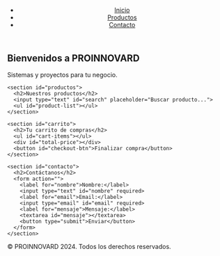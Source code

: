 <!DOCTYPE html>
<html lang="es">
<head>
  <meta charset="UTF-8">
  <meta name="viewport" content="width=device-width, initial-scale=1.0">
  <title>PROINNOVARD - Ventas de Sistemas y Proyectos</title>
  <link rel="stylesheet" href="/* styles.css */
* {
  margin: 0;
  padding: 0;
  box-sizing: border-box;
}

body {
  font-family: 'Inter', sans-serif;
  background-color: #f7f7f7;
  color: #333;
}

header {
  background-color: #fff;
  box-shadow: 0 2px 4px rgba(0, 0, 0, 0.1);
  padding: 10px;
  display: flex;
  justify-content: space-between;
  align-items: center;
}

nav ul {
  list-style: none;
  display: flex;
}

nav li {
  margin-right: 20px;
}

nav a {
  text-decoration: none;
  color: #333;
}

main {
  padding: 20px;
}

section {
  margin-bottom: 30px;
}

h1, h2 {
  font-weight: bold;
}

#inicio {
  text-align: center;
}

#productos ul {
  display: flex;
  flex-wrap: wrap;
  list-style: none;
  justify-content: center;
}

.product-item {
  width: 300px;
  margin: 10px;
  padding: 20px;
  background-color: #fff;
  box-shadow: 0 2px 4px rgba(0, 0, 0, 0.1);
}

.product-item img {
  max-width: 100%;
}

#carrito {
  display: flex;
  flex-direction: column;
  align-items: center;
}

#cart-items {
  list-style: none;
  padding: 0;
  margin: 0;
  width: 300px;
}

.cart-item {
  display: flex;
  justify-content: space-between;
  padding: 10px;
  border-bottom: 1px solid #ccc;
}

.cart-item img {
  max-width: 50px;
}

#total-price {
  font-weight: bold;
  margin-top: 20px;
}

footer {
  background-color: #333;
  color: #fff;
  padding: 10px;
  text-align: center;
}">
</head>
<body>
  <header>
    <nav>
      <ul>
        <li><a href="#inicio">Inicio</a></li>
        <li><a href="#productos">Productos</a></li>
        <li><a href="#contacto">Contacto</a></li>
      </ul>
    </nav>
  </header>

  <main>
    <section id="inicio">
      <h1>Bienvenidos a PROINNOVARD</h1>
      <p>Sistemas y proyectos para tu negocio.</p>
    </section>

    <section id="productos">
      <h2>Nuestros productos</h2>
      <input type="text" id="search" placeholder="Buscar producto...">
      <ul id="product-list"></ul>
    </section>

    <section id="carrito">
      <h2>Tu carrito de compras</h2>
      <ul id="cart-items"></ul>
      <div id="total-price"></div>
      <button id="checkout-btn">Finalizar compra</button>
    </section>

    <section id="contacto">
      <h2>Contáctanos</h2>
      <form action="">
        <label for="nombre">Nombre:</label>
        <input type="text" id="nombre" required>
        <label for="email">Email:</label>
        <input type="email" id="email" required>
        <label for="mensaje">Mensaje:</label>
        <textarea id="mensaje"></textarea>
        <button type="submit">Enviar</button>
      </form>
    </section>
  </main>

  <footer>
    <p>&copy; PROINNOVARD 2024. Todos los derechos reservados.</p>
  </footer>

  <script src="// scripts.js
const productList = document.querySelector('#product-list');
const cartItems = document.querySelector('#cart-items');
const totalPrice = document.querySelector('#total-price');
const checkoutBtn = document.querySelector('#checkout-btn');

let cart = [];

function renderProduct(product) {
  const productItem = document.createElement('div');
  productItem.classList.add('product-item');
  
  const productName = document.createElement('h3');
  productName.textContent = product.name;
  
  const productImage = document.createElement('img');
  productImage.src = product.image;
  productImage.alt = product.name;

  const productPrice = document.createElement('p');
  productPrice.textContent = `$${product.price.toFixed(2)}`;
  
  productItem.appendChild(productName);
  productItem.appendChild(productImage);
  productItem.appendChild(productPrice);

  productList.appendChild(productItem);

  productItem.addEventListener('click', () => {
    addToCart(product);
  });
}

function addToCart(product) {
  const cartItem = document.createElement('li');
  cartItem.classList.add('cart-item');

  const cartItemImage = document.createElement('img');
  cartItemImage.src = product.image;
  cartItemImage.alt = product.name;

  const cartItemName = document.createElement('h4');
  cartItemName.textContent = product.name;

  const cartItemPrice = document.createElement('p');
  cartItemPrice.textContent = `$${product.price.toFixed(2)}`;

  const cartItemQuantity = document.createElement('input');
  cartItemQuantity.type = 'number';
  cartItemQuantity.value = 1;
  cartItemQuantity.min = 1;
  cartItemQuantity.max = product.stock;

  const cartItemDelete = document.createElement('button');
  cartItemDelete.textContent = 'Eliminar';
  cartItemDelete.addEventListener('click', () => {
    removeFromCart(cartItems.children[i]);
  });

  cartItem.appendChild(cartItemImage);
  cartItem.appendChild(cartItemName);
  cartItem.appendChild(cartItemPrice);
  cartItem.appendChild(cartItemQuantity);
  cartItem.appendChild(cartItemDelete);

  cartItems.insertBefore(cartItem, cartItems.firstChild);
  cart.push({
    product,
    quantity: 1
  });

  updateTotalPrice();
}

function removeFromCart(cartItem) {
  const index = cartItems.children.indexOf(cartItem);
  if (index !== -1) {
    cart.splice(index, 1);
    cartItem.remove();
    updateTotalPrice();
  }
}

function updateTotalPrice() {
  let totalPriceValue = 0;
  for (const item of cart) {
    totalPriceValue += item.product.price * item.quantity;
  }
  totalPrice.textContent = `Precio total: $${totalPriceValue.toFixed(2)}`;
}

// Event listeners
const searchInput = document.querySelector('#search');
searchInput.addEventListener('input', (event) => {
  const searchString = event.target.value.toLowerCase();
  for (let product of products) {
    const productName = product.name.toLowerCase();
    if (!product.name.includes(searchString)) {
      product.element.remove();
    } else {
      product.element.style.display = 'block';
    }
  }
});

checkoutBtn.addEventListener('click', () => {
  // Implementar la función de pago aquí
});"></script>
</body>
</html>
